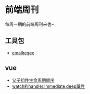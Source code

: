 # 前端周刊
每周一期的前端周刊来也~

## 工具包

* [emailregex](http://emailregex.com/)

## vue

* [父子组件生命周期顺序](https://juejin.cn/post/6844903805323051021)
* [watch的handler,immediate,deep属性](https://juejin.cn/post/6844903600737484808)
